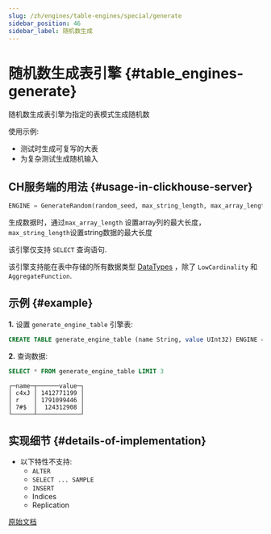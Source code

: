 ```yaml
---
slug: /zh/engines/table-engines/special/generate
sidebar_position: 46
sidebar_label: 随机数生成
---
```


# 随机数生成表引擎 {#table_engines-generate}

随机数生成表引擎为指定的表模式生成随机数

使用示例:
- 测试时生成可复写的大表
- 为复杂测试生成随机输入

## CH服务端的用法 {#usage-in-clickhouse-server}

``` sql
ENGINE = GenerateRandom(random_seed, max_string_length, max_array_length)
```

生成数据时，通过`max_array_length` 设置array列的最大长度， `max_string_length`设置string数据的最大长度

该引擎仅支持 `SELECT` 查询语句.

该引擎支持能在表中存储的所有数据类型 [DataTypes](../../../sql-reference/data-types/index.md) ，除了 `LowCardinality` 和 `AggregateFunction`.

## 示例 {#example}

**1.** 设置 `generate_engine_table` 引擎表:

``` sql
CREATE TABLE generate_engine_table (name String, value UInt32) ENGINE = GenerateRandom(1, 5, 3)
```

**2.** 查询数据:

``` sql
SELECT * FROM generate_engine_table LIMIT 3
```

``` text
┌─name─┬──────value─┐
│ c4xJ │ 1412771199 │
│ r    │ 1791099446 │
│ 7#$  │  124312908 │
└──────┴────────────┘
```

## 实现细节 {#details-of-implementation}

-   以下特性不支持:
    -   `ALTER`
    -   `SELECT ... SAMPLE`
    -   `INSERT`
    -   Indices
    -   Replication

[原始文档](https://clickhouse.com/docs/en/operations/table_engines/generate/) <!--hide-->
